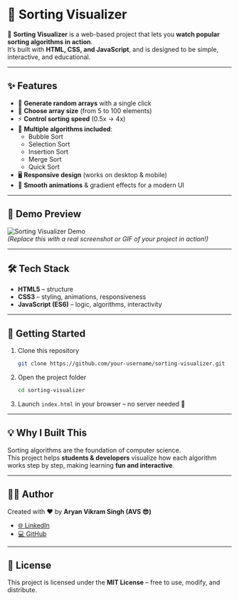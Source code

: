 # 🎨 Sorting Visualizer

🚀 **Sorting Visualizer** is a web-based project that lets you **watch popular sorting algorithms in action**.  
It’s built with **HTML, CSS, and JavaScript**, and is designed to be simple, interactive, and educational.  

---

## ✨ Features
- 🎲 **Generate random arrays** with a single click  
- 📏 **Choose array size** (from 5 to 100 elements)  
- ⚡ **Control sorting speed** (0.5x → 4x)  
- 🔄 **Multiple algorithms included**:
  - Bubble Sort  
  - Selection Sort  
  - Insertion Sort  
  - Merge Sort  
  - Quick Sort  
- 🖥️ **Responsive design** (works on desktop & mobile)  
- 🎨 **Smooth animations** & gradient effects for a modern UI  

---

## 📸 Demo Preview
![Sorting Visualizer Demo](https://via.placeholder.com/800x400.png?text=Sorting+Visualizer+Demo)  
*(Replace this with a real screenshot or GIF of your project in action!)*  

---

## 🛠️ Tech Stack
- **HTML5** – structure  
- **CSS3** – styling, animations, responsiveness  
- **JavaScript (ES6)** – logic, algorithms, interactivity  

---

## 🚀 Getting Started
1. Clone this repository  
   ```bash
   git clone https://github.com/your-username/sorting-visualizer.git
   ```
2. Open the project folder  
   ```bash
   cd sorting-visualizer
   ```
3. Launch `index.html` in your browser – no server needed 🎉  

---

## 💡 Why I Built This
Sorting algorithms are the foundation of computer science.  
This project helps **students & developers** visualize how each algorithm works step by step, making learning **fun and interactive**.  

---

## 👨‍💻 Author
Created with ❤️ by **Aryan Vikram Singh (AVS 😎)**  

- [🌐 LinkedIn](https://www.linkedin.com/in/aryan-vikram-singh-b46043267/)  
- [💻 GitHub](https://github.com/aryan-avs)  

---

## 📜 License
This project is licensed under the **MIT License** – free to use, modify, and distribute.  
